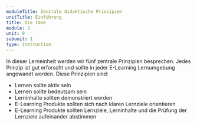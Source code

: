 ```yaml
---
moduleTitle: Zentrale didaktische Prinzipien
unitTitle: Einführung
title: Die Idee
module: 3
unit: 0
subunit: 1
type: instruction
---
```


In dieser Lerneinheit werden wir fünf zentrale Prinzipien besprechen. Jedes Prinzip ist gut erforscht und sollte in jeder E-Learning Lernumgebung angewandt werden. Diese Prinzipien sind:

* Lernen sollte aktiv sein
* Lernen sollte bedeutsam sein
* Lerninhalte sollten demonstriert werden
* E-Learning Produkte sollten sich nach klaren Lernziele orientieren
* E-Learning Produkte sollten Lernziele, Lerninhalte und die Prüfung der Lernziele aufeinander abstimmen


